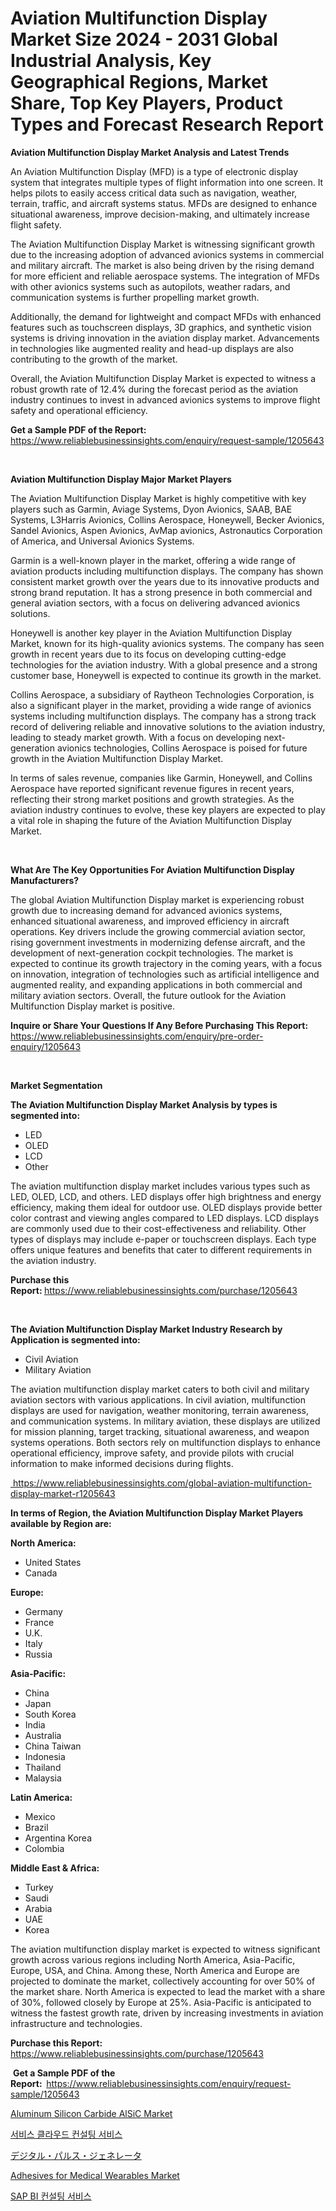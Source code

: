 <p><h1>Aviation Multifunction Display Market Size 2024 - 2031 Global Industrial Analysis, Key Geographical Regions, Market Share, Top Key Players, Product Types and Forecast Research Report</h1></p><p><strong>Aviation Multifunction Display Market Analysis and Latest Trends</strong></p>
<p><p>An Aviation Multifunction Display (MFD) is a type of electronic display system that integrates multiple types of flight information into one screen. It helps pilots to easily access critical data such as navigation, weather, terrain, traffic, and aircraft systems status. MFDs are designed to enhance situational awareness, improve decision-making, and ultimately increase flight safety.</p><p>The Aviation Multifunction Display Market is witnessing significant growth due to the increasing adoption of advanced avionics systems in commercial and military aircraft. The market is also being driven by the rising demand for more efficient and reliable aerospace systems. The integration of MFDs with other avionics systems such as autopilots, weather radars, and communication systems is further propelling market growth.</p><p>Additionally, the demand for lightweight and compact MFDs with enhanced features such as touchscreen displays, 3D graphics, and synthetic vision systems is driving innovation in the aviation display market. Advancements in technologies like augmented reality and head-up displays are also contributing to the growth of the market.</p><p>Overall, the Aviation Multifunction Display Market is expected to witness a robust growth rate of 12.4% during the forecast period as the aviation industry continues to invest in advanced avionics systems to improve flight safety and operational efficiency.</p></p>
<p><strong>Get a Sample PDF of the Report:&nbsp;</strong> <a href="https://www.reliablebusinessinsights.com/enquiry/request-sample/1205643">https://www.reliablebusinessinsights.com/enquiry/request-sample/1205643</a></p>
<p>&nbsp;</p>
<p><strong>Aviation Multifunction Display Major Market Players</strong></p>
<p><p>The Aviation Multifunction Display Market is highly competitive with key players such as Garmin, Aviage Systems, Dyon Avionics, SAAB, BAE Systems, L3Harris Avionics, Collins Aerospace, Honeywell, Becker Avionics, Sandel Avionics, Aspen Avionics, AvMap avionics, Astronautics Corporation of America, and Universal Avionics Systems.</p><p>Garmin is a well-known player in the market, offering a wide range of aviation products including multifunction displays. The company has shown consistent market growth over the years due to its innovative products and strong brand reputation. It has a strong presence in both commercial and general aviation sectors, with a focus on delivering advanced avionics solutions.</p><p>Honeywell is another key player in the Aviation Multifunction Display Market, known for its high-quality avionics systems. The company has seen growth in recent years due to its focus on developing cutting-edge technologies for the aviation industry. With a global presence and a strong customer base, Honeywell is expected to continue its growth in the market.</p><p>Collins Aerospace, a subsidiary of Raytheon Technologies Corporation, is also a significant player in the market, providing a wide range of avionics systems including multifunction displays. The company has a strong track record of delivering reliable and innovative solutions to the aviation industry, leading to steady market growth. With a focus on developing next-generation avionics technologies, Collins Aerospace is poised for future growth in the Aviation Multifunction Display Market.</p><p>In terms of sales revenue, companies like Garmin, Honeywell, and Collins Aerospace have reported significant revenue figures in recent years, reflecting their strong market positions and growth strategies. As the aviation industry continues to evolve, these key players are expected to play a vital role in shaping the future of the Aviation Multifunction Display Market.</p></p>
<p>&nbsp;</p>
<p><strong>What Are The Key Opportunities For Aviation Multifunction Display Manufacturers?</strong></p>
<p><p>The global Aviation Multifunction Display market is experiencing robust growth due to increasing demand for advanced avionics systems, enhanced situational awareness, and improved efficiency in aircraft operations. Key drivers include the growing commercial aviation sector, rising government investments in modernizing defense aircraft, and the development of next-generation cockpit technologies. The market is expected to continue its growth trajectory in the coming years, with a focus on innovation, integration of technologies such as artificial intelligence and augmented reality, and expanding applications in both commercial and military aviation sectors. Overall, the future outlook for the Aviation Multifunction Display market is positive.</p></p>
<p><strong>Inquire or Share Your Questions If Any Before Purchasing This Report:</strong> <a href="https://www.reliablebusinessinsights.com/enquiry/pre-order-enquiry/1205643">https://www.reliablebusinessinsights.com/enquiry/pre-order-enquiry/1205643</a></p>
<p>&nbsp;</p>
<p><strong>Market Segmentation</strong></p>
<p><strong>The Aviation Multifunction Display Market Analysis by types is segmented into:</strong></p>
<p><ul><li>LED</li><li>OLED</li><li>LCD</li><li>Other</li></ul></p>
<p><p>The aviation multifunction display market includes various types such as LED, OLED, LCD, and others. LED displays offer high brightness and energy efficiency, making them ideal for outdoor use. OLED displays provide better color contrast and viewing angles compared to LED displays. LCD displays are commonly used due to their cost-effectiveness and reliability. Other types of displays may include e-paper or touchscreen displays. Each type offers unique features and benefits that cater to different requirements in the aviation industry.</p></p>
<p><strong>Purchase this Report:&nbsp;</strong><a href="https://www.reliablebusinessinsights.com/purchase/1205643">https://www.reliablebusinessinsights.com/purchase/1205643</a></p>
<p>&nbsp;</p>
<p><strong>The Aviation Multifunction Display Market Industry Research by Application is segmented into:</strong></p>
<p><ul><li>Civil Aviation</li><li>Military Aviation</li></ul></p>
<p><p>The aviation multifunction display market caters to both civil and military aviation sectors with various applications. In civil aviation, multifunction displays are used for navigation, weather monitoring, terrain awareness, and communication systems. In military aviation, these displays are utilized for mission planning, target tracking, situational awareness, and weapon systems operations. Both sectors rely on multifunction displays to enhance operational efficiency, improve safety, and provide pilots with crucial information to make informed decisions during flights.</p></p>
<p><a href="https://www.reliablebusinessinsights.com/global-aviation-multifunction-display-market-r1205643">&nbsp;https://www.reliablebusinessinsights.com/global-aviation-multifunction-display-market-r1205643</a></p>
<p><strong>In terms of Region, the Aviation Multifunction Display Market Players available by Region are:</strong></p>
<p>
    <p> <strong> North America: </strong>
        <ul>
            <li>United States</li>
            <li>Canada</li>
        </ul>
        </p> 
    <p> <strong> Europe: </strong>
        <ul>
            <li>Germany</li>
            <li>France</li>
            <li>U.K.</li>
            <li>Italy</li>
            <li>Russia</li>
        </ul>
        </p> 
    <p> <strong> Asia-Pacific: </strong>
        <ul>
            <li>China</li>
            <li>Japan</li>
            <li>South Korea</li>
            <li>India</li>
            <li>Australia</li>
            <li>China Taiwan</li>
            <li>Indonesia</li>
            <li>Thailand</li>
            <li>Malaysia</li>
        </ul>
        </p> 
    <p> <strong> Latin America: </strong>
        <ul>
            <li>Mexico</li>
            <li>Brazil</li>
            <li>Argentina Korea</li>
            <li>Colombia</li>
        </ul>
        </p> 
    <p> <strong> Middle East & Africa: </strong>
        <ul>
            <li>Turkey</li>
            <li>Saudi</li>
            <li>Arabia</li>
            <li>UAE</li>
            <li>Korea</li>
        </ul>
    </p>
    </p>
<p><p>The aviation multifunction display market is expected to witness significant growth across various regions including North America, Asia-Pacific, Europe, USA, and China. Among these, North America and Europe are projected to dominate the market, collectively accounting for over 50% of the market share. North America is expected to lead the market with a share of 30%, followed closely by Europe at 25%. Asia-Pacific is anticipated to witness the fastest growth rate, driven by increasing investments in aviation infrastructure and technologies.</p></p>
<p><strong>Purchase this Report: </strong><a href="https://www.reliablebusinessinsights.com/purchase/1205643">https://www.reliablebusinessinsights.com/purchase/1205643</a></p>
<p>&nbsp;<strong>Get a Sample PDF of the Report:&nbsp;&nbsp;</strong><a href="https://www.reliablebusinessinsights.com/enquiry/request-sample/1205643">https://www.reliablebusinessinsights.com/enquiry/request-sample/1205643</a></p>
<p><strong></strong></p>
<p><p><a href="https://issuu.com/reportprime-2/docs/aluminum-silicon-carbide-alsic-market-size-2030.pp">Aluminum Silicon Carbide AlSiC Market</a></p><p><a href="https://github.com/TitusBoyer1/Market-Research-Report-List-1/blob/main/8678739106720.md">서비스 클라우드 컨설팅 서비스</a></p><p><a href="https://github.com/KenyonJohns/Market-Research-Report-List-1/blob/main/8564447111622.md">デジタル・パルス・ジェネレータ</a></p><p><a href="https://github.com/nicholepatriciadoylenwnrjr0/Market-Research-Report-List-2/blob/main/adhesives-for-medical-wearables-market.md">Adhesives for Medical Wearables Market</a></p><p><a href="https://github.com/RickyMetzDVM/Market-Research-Report-List-1/blob/main/8568827106721.md">SAP BI 컨설팅 서비스</a></p></p>